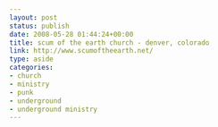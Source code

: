 ```yaml
---
layout: post
status: publish
date: 2008-05-28 01:44:24+00:00
title: scum of the earth church - denver, colorado
link: http://www.scumoftheearth.net/
type: aside
categories:
- church
- ministry
- punk
- underground
- underground ministry
---
```

